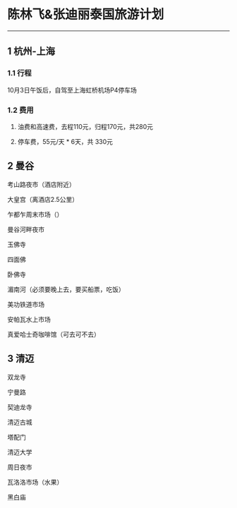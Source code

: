 # 陈林飞&张迪丽泰国旅游计划

---

## 1 杭州-上海

### 1.1 行程

10月3日午饭后，自驾至上海虹桥机场P4停车场

### 1.2 费用

1. 油费和高速费，去程110元，归程170元，共280元

2. 停车费，55元/天 * 6天，共 330元

## 2 曼谷

考山路夜市（酒店附近）

大皇宫（离酒店2.5公里）

乍都乍周末市场（）

曼谷河畔夜市

玉佛寺

四面佛

卧佛寺

湄南河（必须要晚上去，要买船票，吃饭）

美功铁道市场

安帕瓦水上市场

真爱哈士奇咖啡馆（可去可不去）

## 3 清迈

双龙寺

宁曼路

契迪龙寺

清迈古城

塔配门

清迈大学

周日夜市

瓦洛洛市场（水果）

黑白庙